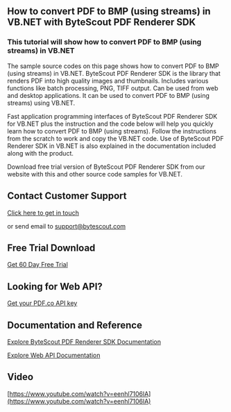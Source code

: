 ## How to convert PDF to BMP (using streams) in VB.NET with ByteScout PDF Renderer SDK

### This tutorial will show how to convert PDF to BMP (using streams) in VB.NET

The sample source codes on this page shows how to convert PDF to BMP (using streams) in VB.NET. ByteScout PDF Renderer SDK is the library that renders PDF into high quality images and thumbnails. Includes various functions like batch processing, PNG, TIFF output. Can be used from web and desktop applications. It can be used to convert PDF to BMP (using streams) using VB.NET.

Fast application programming interfaces of ByteScout PDF Renderer SDK for VB.NET plus the instruction and the code below will help you quickly learn how to convert PDF to BMP (using streams). Follow the instructions from the scratch to work and copy the VB.NET code. Use of ByteScout PDF Renderer SDK in VB.NET is also explained in the documentation included along with the product.

Download free trial version of ByteScout PDF Renderer SDK from our website with this and other source code samples for VB.NET.

## Contact Customer Support

[Click here to get in touch](https://bytescout.zendesk.com/hc/en-us/requests/new?subject=ByteScout%20PDF%20Renderer%20SDK%20Question)

or send email to [support@bytescout.com](mailto:support@bytescout.com?subject=ByteScout%20PDF%20Renderer%20SDK%20Question) 

## Free Trial Download

[Get 60 Day Free Trial](https://bytescout.com/download/web-installer?utm_source=github-readme)

## Looking for Web API? 

[Get your PDF.co API key](https://pdf.co/documentation/api?utm_source=github-readme)

## Documentation and Reference

[Explore ByteScout PDF Renderer SDK Documentation](https://bytescout.com/documentation/index.html?utm_source=github-readme)

[Explore Web API Documentation](https://pdf.co/documentation/api?utm_source=github-readme)

## Video

[https://www.youtube.com/watch?v=eenhl7106lA](https://www.youtube.com/watch?v=eenhl7106lA)